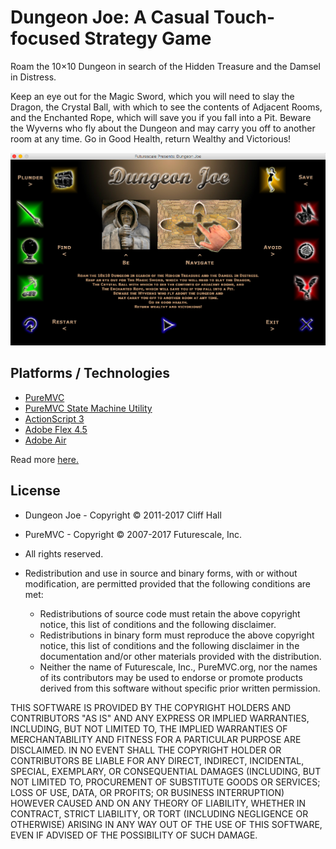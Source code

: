 # Dungeon Joe: A Casual Touch-focused Strategy Game

Roam the 10×10 Dungeon in search of the Hidden Treasure and the Damsel in Distress.

Keep an eye out for the Magic Sword, which you will need to slay the Dragon, the Crystal Ball, with which to see the contents of Adjacent Rooms, and the Enchanted Rope, which will save you if you fall into a Pit. Beware the Wyverns who fly about the Dungeon and may carry you off to another room at any time. Go in Good Health, return Wealthy and Victorious!

![Dungeon Joe](screenshot.png "Dungeon Joe")

## Platforms / Technologies
* [PureMVC](https://github.com/PureMVC/puremvc-as3-standard-framework/wiki)
* [PureMVC State Machine Utility](https://github.com/PureMVC/puremvc-as3-util-statemachine/wiki)
* [ActionScript 3](https://en.wikipedia.org/wiki/ActionScript) 
* [Adobe Flex 4.5](http://www.adobe.com/devnet/flex/articles/introducing-flex45sdk.html)
* [Adobe Air](http://www.adobe.com/products/air/faq.html)

Read more [here.](http://futurescale.com/2011/01/08/dungeon-joe-a-casual-touch-focused-strategy-game/)


## License
* Dungeon Joe - Copyright © 2011-2017 Cliff Hall 
* PureMVC - Copyright © 2007-2017 Futurescale, Inc.
* All rights reserved.

* Redistribution and use in source and binary forms, with or without modification, are permitted provided that the following conditions are met:

  * Redistributions of source code must retain the above copyright notice, this list of conditions and the following disclaimer.
  * Redistributions in binary form must reproduce the above copyright notice, this list of conditions and the following disclaimer in the documentation and/or other materials provided with the distribution.
  * Neither the name of Futurescale, Inc., PureMVC.org, nor the names of its contributors may be used to endorse or promote products derived from this software without specific prior written permission.

THIS SOFTWARE IS PROVIDED BY THE COPYRIGHT HOLDERS AND CONTRIBUTORS "AS IS" AND ANY EXPRESS OR IMPLIED WARRANTIES, INCLUDING, BUT NOT LIMITED TO, THE IMPLIED WARRANTIES OF MERCHANTABILITY AND FITNESS FOR A PARTICULAR PURPOSE ARE DISCLAIMED. IN NO EVENT SHALL THE COPYRIGHT HOLDER OR CONTRIBUTORS BE LIABLE FOR ANY DIRECT, INDIRECT, INCIDENTAL, SPECIAL, EXEMPLARY, OR CONSEQUENTIAL DAMAGES (INCLUDING, BUT NOT LIMITED TO, PROCUREMENT OF SUBSTITUTE GOODS OR SERVICES; LOSS OF USE, DATA, OR PROFITS; OR BUSINESS INTERRUPTION) HOWEVER CAUSED AND ON ANY THEORY OF LIABILITY, WHETHER IN CONTRACT, STRICT LIABILITY, OR TORT (INCLUDING NEGLIGENCE OR OTHERWISE) ARISING IN ANY WAY OUT OF THE USE OF THIS SOFTWARE, EVEN IF ADVISED OF THE POSSIBILITY OF SUCH DAMAGE.